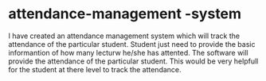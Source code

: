 # attendance-management -system
I have created an attendance management  system which will track the attendance of the particular student.
Student just need to provide the basic informantion of how many lecturw he/she has attented. The software will provide the attendance of the particular student.
This would be very helpfull for the student at there level to track the attendance.
